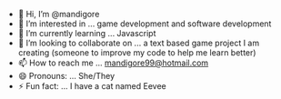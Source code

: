 - 👋 Hi, I’m @mandigore
- 👀 I’m interested in ... game development and software development
- 🌱 I’m currently learning ... Javascript
- 💞️ I’m looking to collaborate on ... a text based game project I am creating (someone to improve my code to help me learn better)
- 📫 How to reach me ... mandigore99@hotmail.com
- 😄 Pronouns: ... She/They
- ⚡ Fun fact: ... I have a cat named Eevee

<!---
mandigore/mandigore is a ✨ special ✨ repository because its `README.md` (this file) appears on your GitHub profile.
You can click the Preview link to take a look at your changes.
--->
